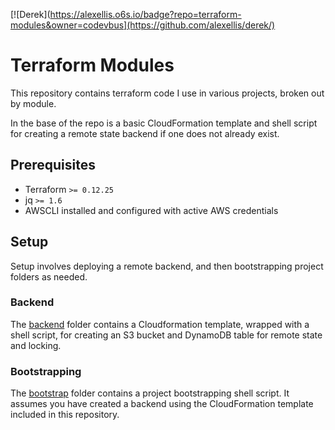 [![Derek](https://alexellis.o6s.io/badge?repo=terraform-modules&owner=codevbus](https://github.com/alexellis/derek/)
# Terraform Modules
This repository contains terraform code I use in various projects, broken out by module.

In the base of the repo is a basic CloudFormation template and shell script for creating a remote state backend if one does not already exist. 

## Prerequisites
* Terraform `>= 0.12.25`
* jq `>= 1.6`
* AWSCLI installed and configured with active AWS credentials

## Setup
Setup involves deploying a remote backend, and then bootstrapping project folders as needed.

### Backend
The [backend](backend/README.md) folder contains a Cloudformation template, wrapped with a shell script, for creating an S3 bucket and DynamoDB table for remote state and locking.

### Bootstrapping
The [bootstrap](bootstrap/README.md) folder contains a project bootstrapping shell script. It assumes you have created a backend using the CloudFormation template included in this repository.
